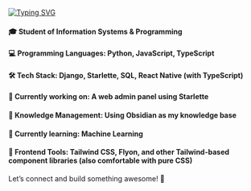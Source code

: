 [![Typing SVG](https://readme-typing-svg.herokuapp.com?color=%2336BCF7&lines=Hi+there+,+I'm+Alina+👋)](https://git.io/typing-svg)
#### 🎓 Student of Information Systems & Programming
#### 💻 Programming Languages: Python, JavaScript, TypeScript
#### 🛠 Tech Stack: Django, Starlette, SQL, React Native (with TypeScript)
#### 🔧 Currently working on: A web admin panel using Starlette
#### 📝 Knowledge Management: Using Obsidian as my knowledge base
#### 🤖 Currently learning: Machine Learning
#### 🎨 Frontend Tools: Tailwind CSS, Flyon, and other Tailwind-based component libraries (also comfortable with pure CSS)

Let’s connect and build something awesome! 🚀
<!--
**cheesali/cheesali** is a ✨ _special_ ✨ repository because its `README.md` (this file) appears on your GitHub profile.

Here are some ideas to get you started:

- 🔭 I’m currently working on ...
- 🌱 I’m currently learning ...
- 👯 I’m looking to collaborate on ...
- 🤔 I’m looking for help with ...
- 💬 Ask me about ...
- 📫 How to reach me: ...
- 😄 Pronouns: ...
- ⚡ Fun fact: ...
-->
